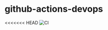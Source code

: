 # github-actions-devops
<<<<<<< HEAD
![CI](https://github.com/crisroddev/github-actions-devops/workflows/CI/badge.svg)


